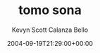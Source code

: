 ---
title: 'tomo sona'
posts: 1
hash: 't309'
author: 'Kevyn Scott Calanza Bello'
date: 2004-09-19T21:29:00+00:00
sources:
  - http://forums.tokipona.org/viewtopic.php%3Ft=309.html
---